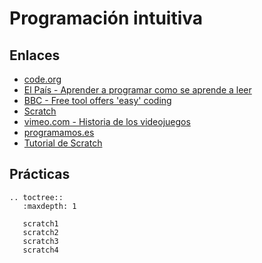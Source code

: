 # Programación intuitiva

## Enlaces

* [code.org](https://code.org/)
* [El País - Aprender a programar como se aprende a leer](https://elpais.com/sociedad/2013/03/07/actualidad/1362689630_904553.html)
* [BBC - Free tool offers 'easy' coding](http://news.bbc.co.uk/2/hi/technology/6647011.stm)
* [Scratch](https://scratch.mit.edu/)
* [vimeo.com - Historia de los videojuegos](https://vimeo.com/7817513)
* [programamos.es](https://programamos.es/)
* [Tutorial de Scratch](http://lsi.vc.ehu.es/pablogn/docencia/FdI/Scratch/manual%20scratch.pdf)

## Prácticas

```eval_rst
.. toctree::
   :maxdepth: 1

   scratch1
   scratch2
   scratch3
   scratch4		
```